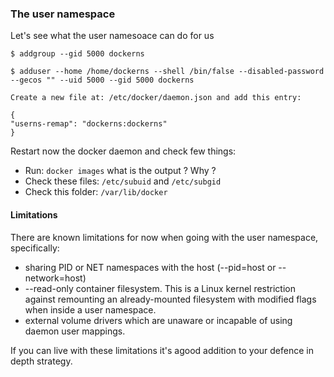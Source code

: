 ### The user namespace

Let's see what the user namesoace can do for us  

```
$ addgroup --gid 5000 dockerns

$ adduser --home /home/dockerns --shell /bin/false --disabled-password --gecos "" --uid 5000 --gid 5000 dockerns

Create a new file at: /etc/docker/daemon.json and add this entry:

{
"userns-remap": "dockerns:dockerns"
}
```

Restart now the docker daemon and check few things:

- Run: `docker images` what is the output ? Why ?
- Check these files: `/etc/subuid` and `/etc/subgid`
- Check this folder: `/var/lib/docker`

#### Limitations

There are known limitations for now when going with the user namespace, specifically:

* sharing PID or NET namespaces with the host (--pid=host or --network=host)
* --read-only container filesystem. This is a Linux kernel restriction against remounting an already-mounted filesystem with modified flags when inside a user namespace.
* external volume drivers which are unaware or incapable of using daemon user mappings.

If you can live with these limitations it's agood addition to your defence in depth strategy.

